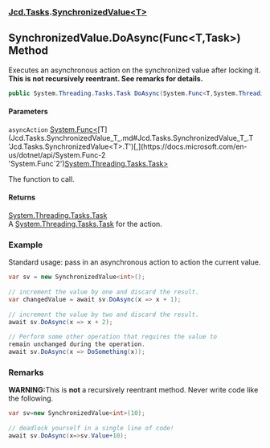 ### [Jcd.Tasks](Jcd.Tasks.md 'Jcd.Tasks').[SynchronizedValue&lt;T&gt;](Jcd.Tasks.SynchronizedValue_T_.md 'Jcd.Tasks.SynchronizedValue<T>')

## SynchronizedValue<T>.DoAsync(Func<T,Task>) Method

Executes an asynchronous action on the synchronized value after locking it.  
<b>This is not recursively reentrant. See remarks for details.</b>

```csharp
public System.Threading.Tasks.Task DoAsync(System.Func<T,System.Threading.Tasks.Task>? asyncAction);
```
#### Parameters

<a name='Jcd.Tasks.SynchronizedValue_T_.DoAsync(System.Func_T,System.Threading.Tasks.Task_).asyncAction'></a>

`asyncAction` [System.Func&lt;](https://docs.microsoft.com/en-us/dotnet/api/System.Func-2 'System.Func`2')[T](Jcd.Tasks.SynchronizedValue_T_.md#Jcd.Tasks.SynchronizedValue_T_.T 'Jcd.Tasks.SynchronizedValue<T>.T')[,](https://docs.microsoft.com/en-us/dotnet/api/System.Func-2 'System.Func`2')[System.Threading.Tasks.Task](https://docs.microsoft.com/en-us/dotnet/api/System.Threading.Tasks.Task 'System.Threading.Tasks.Task')[&gt;](https://docs.microsoft.com/en-us/dotnet/api/System.Func-2 'System.Func`2')

The function to call.

#### Returns
[System.Threading.Tasks.Task](https://docs.microsoft.com/en-us/dotnet/api/System.Threading.Tasks.Task 'System.Threading.Tasks.Task')  
A [System.Threading.Tasks.Task](https://docs.microsoft.com/en-us/dotnet/api/System.Threading.Tasks.Task 'System.Threading.Tasks.Task') for the action.

### Example
Standard usage: pass in an asynchronous action to action the current value.  
  
```csharp  
var sv = new SynchronizedValue<int>();  
  
// increment the value by one and discard the result.  
var changedValue = await sv.DoAsync(x => x + 1);  
  
// increment the value by two and discard the result.  
await sv.DoAsync(x => x + 2);  
  
// Perform some other operation that requires the value to  
remain unchanged during the operation.  
await sv.DoAsync(x => DoSomething(x));  
```

### Remarks
  
<b>WARNING:</b>This is <b>not</b> a recursively reentrant method. Never write code like  
             the following.  
  
```csharp  
var sv=new SynchronizedValue<int>(10);  
  
// deadlock yourself in a single line of code!  
await sv.DoAsync(x=>sv.Value+10);  
```